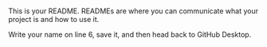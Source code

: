 # 

This is your README. READMEs are where you can communicate what your project is and how to use it.

Write your name on line 6, save it, and then head back to GitHub Desktop.
